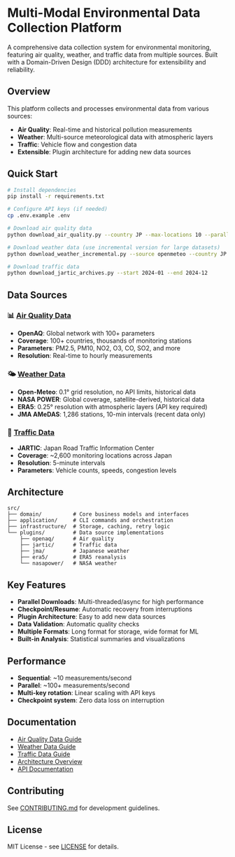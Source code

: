 # Multi-Modal Environmental Data Collection Platform

A comprehensive data collection system for environmental monitoring, featuring air quality, weather, and traffic data from multiple sources. Built with a Domain-Driven Design (DDD) architecture for extensibility and reliability.

## Overview

This platform collects and processes environmental data from various sources:
- **Air Quality**: Real-time and historical pollution measurements
- **Weather**: Multi-source meteorological data with atmospheric layers
- **Traffic**: Vehicle flow and congestion data
- **Extensible**: Plugin architecture for adding new data sources

## Quick Start

```bash
# Install dependencies
pip install -r requirements.txt

# Configure API keys (if needed)
cp .env.example .env

# Download air quality data
python download_air_quality.py --country JP --max-locations 10 --parallel

# Download weather data (use incremental version for large datasets)
python download_weather_incremental.py --source openmeteo --country JP --start 2024-01-01 --end 2024-01-31

# Download traffic data
python download_jartic_archives.py --start 2024-01 --end 2024-12
```

## Data Sources

### 📊 [Air Quality Data](docs/AIR_QUALITY.md)
- **OpenAQ**: Global network with 100+ parameters
- **Coverage**: 100+ countries, thousands of monitoring stations
- **Parameters**: PM2.5, PM10, NO2, O3, CO, SO2, and more
- **Resolution**: Real-time to hourly measurements

### 🌤️ [Weather Data](docs/WEATHER.md)
- **Open-Meteo**: 0.1° grid resolution, no API limits, historical data
- **NASA POWER**: Global coverage, satellite-derived, historical data
- **ERA5**: 0.25° resolution with atmospheric layers (API key required)
- **JMA AMeDAS**: 1,286 stations, 10-min intervals (recent data only)

### 🚗 [Traffic Data](docs/TRAFFIC.md)
- **JARTIC**: Japan Road Traffic Information Center
- **Coverage**: ~2,600 monitoring locations across Japan
- **Resolution**: 5-minute intervals
- **Parameters**: Vehicle counts, speeds, congestion levels

## Architecture

```
src/
├── domain/          # Core business models and interfaces
├── application/     # CLI commands and orchestration
├── infrastructure/  # Storage, caching, retry logic
└── plugins/         # Data source implementations
    ├── openaq/      # Air quality
    ├── jartic/      # Traffic data
    ├── jma/         # Japanese weather
    ├── era5/        # ERA5 reanalysis
    └── nasapower/   # NASA weather
```

## Key Features

- **Parallel Downloads**: Multi-threaded/async for high performance
- **Checkpoint/Resume**: Automatic recovery from interruptions
- **Plugin Architecture**: Easy to add new data sources
- **Data Validation**: Automatic quality checks
- **Multiple Formats**: Long format for storage, wide format for ML
- **Built-in Analysis**: Statistical summaries and visualizations

## Performance

- **Sequential**: ~10 measurements/second
- **Parallel**: ~100+ measurements/second
- **Multi-key rotation**: Linear scaling with API keys
- **Checkpoint system**: Zero data loss on interruption

## Documentation

- [Air Quality Data Guide](docs/AIR_QUALITY.md)
- [Weather Data Guide](docs/WEATHER.md)
- [Traffic Data Guide](docs/TRAFFIC.md)
- [Architecture Overview](ARCHITECTURE.md)
- [API Documentation](docs/API.md)

## Contributing

See [CONTRIBUTING.md](CONTRIBUTING.md) for development guidelines.

## License

MIT License - see [LICENSE](LICENSE) for details.